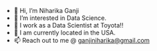 - 👋 Hi, I’m Niharika Ganji
- 👀 I’m interested in Data Science.
- 🌱 I work as a Data Scientist at Toyota!!
- 🌱 I am currently located in the USA.
- 📫 Reach out to me @ ganjiniharika@gmail.com

<!---
NiharikaGanji9/NiharikaGanji9 is a ✨ special ✨ repository because its `README.md` (this file) appears on your GitHub profile.
You can click the Preview link to take a look at your changes.
--->
